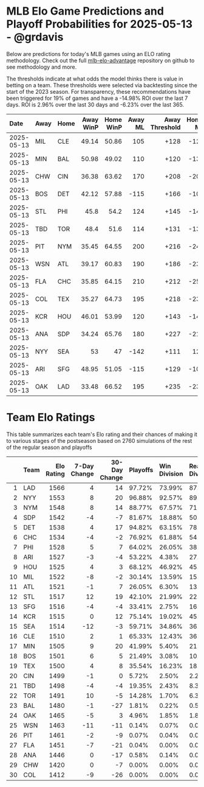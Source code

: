 # MLB Elo Game Predictions and Playoff Probabilities for 2025-05-13 - @grdavis
Below are predictions for today's MLB games using an ELO rating methodology. Check out the full [mlb-elo-advantage](https://github.com/grdavis/mlb-elo-advantage) repository on github to see methodology and more.

The thresholds indicate at what odds the model thinks there is value in betting on a team. These thresholds were selected via backtesting since the start of the 2023 season. For transparency, these recommendations have been triggered for 19% of games and have a -14.98% ROI over the last 7 days. ROI is 2.96% over the last 30 days and -6.23% over the last 365.

| Date       | Away   | Home   |   Away WinP |   Home WinP |   Away ML |   Away Threshold |   Home ML |   Home Threshold |
|:-----------|:-------|:-------|------------:|------------:|----------:|-----------------:|----------:|-----------------:|
| 2025-05-13 | MIL    | CLE    |       49.14 |       50.86 |       105 |             +128 |      -125 |             +120 |
| 2025-05-13 | MIN    | BAL    |       50.98 |       49.02 |       110 |             +120 |      -130 |             +128 |
| 2025-05-13 | CHW    | CIN    |       36.38 |       63.62 |       170 |             +208 |      -205 |             -131 |
| 2025-05-13 | BOS    | DET    |       42.12 |       57.88 |      -115 |             +166 |      -105 |             -107 |
| 2025-05-13 | STL    | PHI    |       45.8  |       54.2  |       124 |             +145 |      -148 |             +107 |
| 2025-05-13 | TBD    | TOR    |       48.4  |       51.6  |       114 |             +131 |      -135 |             +117 |
| 2025-05-13 | PIT    | NYM    |       35.45 |       64.55 |       200 |             +216 |      -245 |             -136 |
| 2025-05-13 | WSN    | ATL    |       39.17 |       60.83 |       190 |             +186 |      -230 |             -119 |
| 2025-05-13 | FLA    | CHC    |       35.85 |       64.15 |       210 |             +212 |      -258 |             -134 |
| 2025-05-13 | COL    | TEX    |       35.27 |       64.73 |       195 |             +218 |      -238 |             -137 |
| 2025-05-13 | KCR    | HOU    |       46.01 |       53.99 |       120 |             +143 |      -142 |             +107 |
| 2025-05-13 | ANA    | SDP    |       34.24 |       65.76 |       180 |             +227 |      -218 |             -142 |
| 2025-05-13 | NYY    | SEA    |       53    |       47    |      -142 |             +111 |       120 |             +138 |
| 2025-05-13 | ARI    | SFG    |       48.95 |       51.05 |      -115 |             +129 |      -105 |             +119 |
| 2025-05-13 | OAK    | LAD    |       33.48 |       66.52 |       195 |             +235 |      -238 |             -146 |

# Team Elo Ratings
This table summarizes each team's Elo rating and their chances of making it to various stages of the postseason based on 2760 simulations of the rest of the regular season and playoffs

|    | Team   |   Elo Rating |   7-Day Change |   30-Day Change | Playoffs   | Win Division   | Reach Div. Rd.   | Reach CS   | Reach WS   | Win WS   |
|---:|:-------|-------------:|---------------:|----------------:|:-----------|:---------------|:-----------------|:-----------|:-----------|:---------|
|  1 | LAD    |         1566 |              4 |              14 | 97.72%     | 73.99%         | 87.07%           | 53.30%     | 34.24%     | 21.34%   |
|  2 | NYY    |         1553 |              8 |              20 | 96.88%     | 92.57%         | 89.75%           | 58.73%     | 35.65%     | 18.73%   |
|  3 | NYM    |         1548 |              8 |              14 | 88.77%     | 67.57%         | 71.59%           | 39.64%     | 20.94%     | 12.36%   |
|  4 | SDP    |         1542 |             -4 |              -7 | 81.67%     | 18.88%         | 50.98%           | 22.72%     | 11.45%     | 6.12%    |
|  5 | DET    |         1538 |              4 |              17 | 94.82%     | 63.15%         | 78.95%           | 45.62%     | 24.60%     | 10.69%   |
|  6 | CHC    |         1534 |             -4 |              -2 | 76.92%     | 61.88%         | 54.17%           | 26.20%     | 11.09%     | 6.01%    |
|  7 | PHI    |         1528 |              5 |               7 | 64.02%     | 26.05%         | 38.91%           | 17.46%     | 7.10%      | 3.30%    |
|  8 | ARI    |         1527 |             -3 |              -4 | 53.22%     | 4.38%          | 27.32%           | 11.92%     | 5.04%      | 2.10%    |
|  9 | HOU    |         1525 |              4 |               3 | 68.12%     | 46.92%         | 45.11%           | 20.04%     | 8.99%      | 3.80%    |
| 10 | MIL    |         1522 |             -8 |              -2 | 30.14%     | 13.59%         | 15.22%           | 6.23%      | 2.28%      | 1.16%    |
| 11 | ATL    |         1521 |             -1 |               7 | 26.05%     | 6.30%          | 13.55%           | 5.80%      | 2.10%      | 0.80%    |
| 12 | STL    |         1517 |             12 |              19 | 42.10%     | 21.99%         | 22.90%           | 9.49%      | 3.37%      | 1.56%    |
| 13 | SFG    |         1516 |             -4 |              -4 | 33.41%     | 2.75%          | 16.01%           | 6.16%      | 2.17%      | 1.09%    |
| 14 | KCR    |         1515 |              0 |              12 | 75.14%     | 19.02%         | 45.62%           | 20.51%     | 8.88%      | 3.04%    |
| 15 | SEA    |         1514 |            -12 |              -3 | 59.71%     | 34.86%         | 36.20%           | 15.69%     | 6.23%      | 2.25%    |
| 16 | CLE    |         1510 |              2 |               1 | 65.33%     | 12.43%         | 36.12%           | 15.18%     | 6.81%      | 2.83%    |
| 17 | MIN    |         1505 |              9 |              20 | 41.99%     | 5.40%          | 21.52%           | 8.19%      | 3.30%      | 1.12%    |
| 18 | BOS    |         1501 |              6 |               5 | 21.49%     | 3.08%          | 10.94%           | 3.88%      | 1.05%      | 0.29%    |
| 19 | TEX    |         1500 |              4 |               8 | 35.54%     | 16.23%         | 18.66%           | 6.85%      | 2.90%      | 0.83%    |
| 20 | CIN    |         1499 |             -1 |               0 | 5.72%      | 2.50%          | 2.25%            | 1.09%      | 0.22%      | 0.04%    |
| 21 | TBD    |         1498 |             -4 |              -4 | 19.35%     | 2.43%          | 8.30%            | 2.72%      | 0.91%      | 0.33%    |
| 22 | TOR    |         1491 |             10 |              -5 | 14.28%     | 1.70%          | 6.34%            | 2.03%      | 0.58%      | 0.14%    |
| 23 | BAL    |         1480 |             -1 |             -27 | 1.81%      | 0.22%          | 0.58%            | 0.14%      | 0.04%      | 0.04%    |
| 24 | OAK    |         1465 |             -5 |               3 | 4.96%      | 1.85%          | 1.85%            | 0.43%      | 0.07%      | 0.04%    |
| 25 | WSN    |         1463 |            -11 |             -11 | 0.14%      | 0.07%          | 0.04%            | 0.00%      | 0.00%      | 0.00%    |
| 26 | PIT    |         1461 |             -2 |              -9 | 0.07%      | 0.04%          | 0.00%            | 0.00%      | 0.00%      | 0.00%    |
| 27 | FLA    |         1451 |             -7 |             -21 | 0.04%      | 0.00%          | 0.00%            | 0.00%      | 0.00%      | 0.00%    |
| 28 | ANA    |         1446 |              0 |             -17 | 0.58%      | 0.14%          | 0.07%            | 0.00%      | 0.00%      | 0.00%    |
| 29 | CHW    |         1420 |              0 |              -7 | 0.00%      | 0.00%          | 0.00%            | 0.00%      | 0.00%      | 0.00%    |
| 30 | COL    |         1412 |             -9 |             -26 | 0.00%      | 0.00%          | 0.00%            | 0.00%      | 0.00%      | 0.00%    |